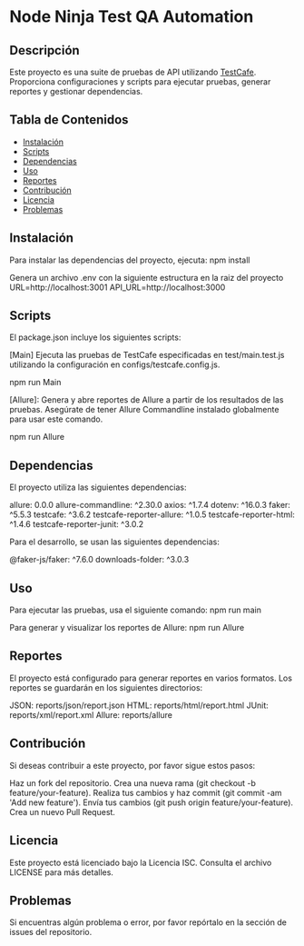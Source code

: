 # Node Ninja Test QA Automation

## Descripción

Este proyecto es una suite de pruebas de API utilizando [TestCafe](https://devexpress.github.io/testcafe/). Proporciona configuraciones y scripts para ejecutar pruebas, generar reportes y gestionar dependencias.

## Tabla de Contenidos

- [Instalación](#instalación)
- [Scripts](#scripts)
- [Dependencias](#dependencias)
- [Uso](#uso)
- [Reportes](#reportes)
- [Contribución](#contribución)
- [Licencia](#licencia)
- [Problemas](#Problemas)

## Instalación

Para instalar las dependencias del proyecto, ejecuta:
npm install

Genera un archivo .env con la siguiente estructura en la raiz del proyecto
URL=http://localhost:3001
API_URL=http://localhost:3000

## Scripts
El package.json incluye los siguientes scripts:

[Main] Ejecuta las pruebas de TestCafe especificadas en test/main.test.js utilizando la configuración en configs/testcafe.config.js.

npm run Main

[Allure]: Genera y abre reportes de Allure a partir de los resultados de las pruebas. Asegúrate de tener Allure Commandline instalado globalmente para usar este comando.

npm run Allure

## Dependencias
El proyecto utiliza las siguientes dependencias:

allure: 0.0.0
allure-commandline: ^2.30.0
axios: ^1.7.4
dotenv: ^16.0.3
faker: ^5.5.3
testcafe: ^3.6.2
testcafe-reporter-allure: ^1.0.5
testcafe-reporter-html: ^1.4.6
testcafe-reporter-junit: ^3.0.2

Para el desarrollo, se usan las siguientes dependencias:

@faker-js/faker: ^7.6.0
downloads-folder: ^3.0.3

## Uso

Para ejecutar las pruebas, usa el siguiente comando:
npm run main

Para generar y visualizar los reportes de Allure:
npm run Allure


## Reportes
El proyecto está configurado para generar reportes en varios formatos. Los reportes se guardarán en los siguientes directorios:

JSON: reports/json/report.json
HTML: reports/html/report.html
JUnit: reports/xml/report.xml
Allure: reports/allure

## Contribución
Si deseas contribuir a este proyecto, por favor sigue estos pasos:

Haz un fork del repositorio.
Crea una nueva rama (git checkout -b feature/your-feature).
Realiza tus cambios y haz commit (git commit -am 'Add new feature').
Envía tus cambios (git push origin feature/your-feature).
Crea un nuevo Pull Request.

## Licencia
Este proyecto está licenciado bajo la Licencia ISC. Consulta el archivo LICENSE para más detalles.

## Problemas
Si encuentras algún problema o error, por favor repórtalo en la sección de issues del repositorio.
